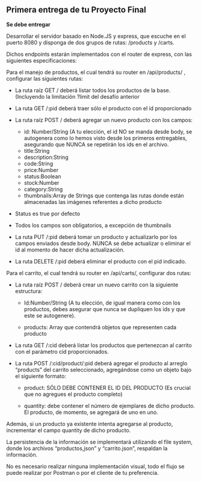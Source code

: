 ## Primera entrega de tu Proyecto Final

**Se debe entregar**

Desarrollar el servidor basado en Node.JS y express, que escuche en el puerto 8080 y disponga de dos grupos de rutas: /products y /carts. 

Dichos endpoints estarán implementados con el router de express, con las siguientes especificaciones:

Para el manejo de productos, el cual tendrá su router en /api/products/ , configurar las siguientes rutas:

- La ruta raíz GET / deberá listar todos los productos de la base. (Incluyendo la limitación ?limit del desafío anterior

- La ruta GET /:pid deberá traer sólo el producto con el id proporcionado

- La ruta raíz POST / deberá agregar un nuevo producto con los campos:

    - id: Number/String (A tu elección, el id NO se manda desde body, se autogenera como lo hemos visto desde los primeros entregables, asegurando que NUNCA se repetirán los ids en el archivo.    
    - title:String
    - description:String
    - code:String
    - price:Number
    - status:Boolean
    - stock:Number
    - category:String
    - thumbnails:Array de Strings que contenga las rutas donde están almacenadas las imágenes referentes a dicho producto

- Status es true por defecto

- Todos los campos son obligatorios, a excepción de thumbnails

- La ruta PUT /:pid deberá tomar un producto y actualizarlo por los campos enviados desde body. NUNCA se debe actualizar o eliminar el id al momento de hacer dicha actualización.

- La ruta DELETE /:pid deberá eliminar el producto con el pid indicado. 

Para el carrito, el cual tendrá su router en /api/carts/, configurar dos rutas:


- La ruta raíz POST / deberá crear un nuevo carrito con la siguiente estructura:

    - Id:Number/String (A tu elección, de igual manera como con los productos, debes asegurar que nunca se dupliquen los ids y que este se autogenere).
    
    - products: Array que contendrá objetos que representen cada producto
    
- La ruta GET /:cid deberá listar los productos que pertenezcan al carrito con el parámetro cid proporcionados.

- La ruta POST  /:cid/product/:pid deberá agregar el producto al arreglo “products” del carrito seleccionado, agregándose como un objeto bajo el siguiente formato:

    - product: SÓLO DEBE CONTENER EL ID DEL PRODUCTO (Es crucial que no agregues el producto completo)

    - quantity: debe contener el número de ejemplares de dicho producto. El producto, de momento, se agregará de uno en uno.

Además, si un producto ya existente intenta agregarse al producto, incrementar el campo quantity de dicho producto. 

La persistencia de la información se implementará utilizando el file system, donde los archivos “productos,json” y “carrito.json”, respaldan la información.

No es necesario realizar ninguna implementación visual, todo el flujo se puede realizar por Postman o por el cliente de tu preferencia.
